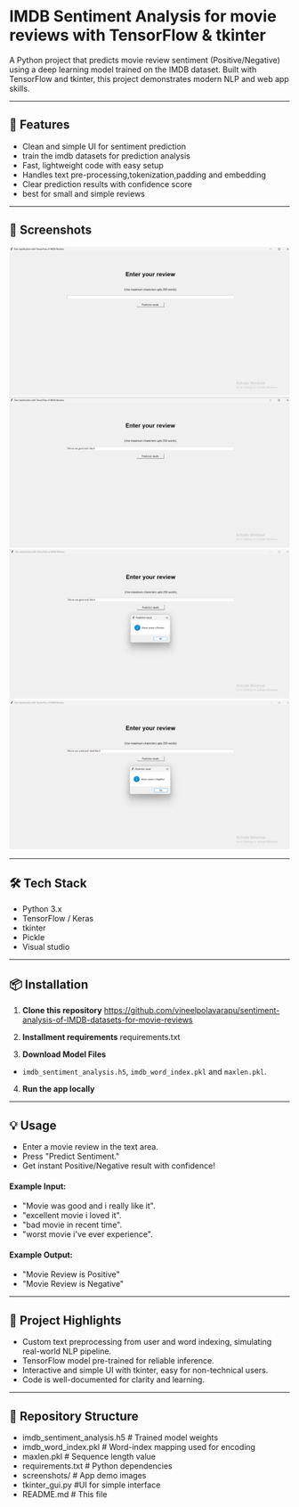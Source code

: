 # IMDB Sentiment Analysis for movie reviews with TensorFlow & tkinter

A Python project that predicts movie review sentiment (Positive/Negative) using a deep learning model trained on the IMDB dataset. Built with TensorFlow and tkinter, this project demonstrates modern NLP and web app skills.

---

## 🚀 Features

- Clean and simple UI for sentiment prediction
- train the imdb datasets for prediction analysis
- Fast, lightweight code with easy setup
- Handles text pre-processing,tokenization,padding and embedding
- Clear prediction results with confidence score
- best for small and simple reviews

---

## 📸 Screenshots

<!-- Insert an image like below. Upload screenshots to your repo, then use their GitHub URL. -->
![project Screenshot](Screenshot3.png.png)
![project Screenshot](Screenshot2.png.png)
![project Screenshot](Screenshot1.png.png)
![project Screenshot](Screenshot.png.png)



---

## 🛠️ Tech Stack

- Python 3.x
- TensorFlow / Keras
- tkinter
- Pickle
- Visual studio

---

## 📦 Installation

1. **Clone this repository**
https://github.com/vineelpolavarapu/sentiment-analysis-of-IMDB-datasets-for-movie-reviews

2. **Installment requirements**
requirements.txt



3. **Download Model Files**
- `imdb_sentiment_analysis.h5`, `imdb_word_index.pkl` and `maxlen.pkl`.


4. **Run the app locally**


---

## 💡 Usage

- Enter a movie review in the text area.
- Press "Predict Sentiment."
- Get instant Positive/Negative result with confidence!

#### Example Input:

- "Movie was good and i really like it".
- "excellent movie i loved it".
- "bad movie in recent time".
- "worst movie i've ever experience".


#### Example Output:

- "Movie Review is Positive"
- "Movie Review is Negative"

---

## 📝 Project Highlights

- Custom text preprocessing from user and word indexing, simulating real-world NLP pipeline.
- TensorFlow model pre-trained for reliable inference.
- Interactive and simple UI with tkinter, easy for non-technical users.
- Code is well-documented for clarity and learning.

---

## 📂 Repository Structure

- imdb_sentiment_analysis.h5 # Trained model weights
- imdb_word_index.pkl # Word-index mapping used for encoding
- maxlen.pkl # Sequence length value
- requirements.txt # Python dependencies
- screenshots/ # App demo images
- tkinter_gui.py #UI for simple interface
- README.md # This file
   
